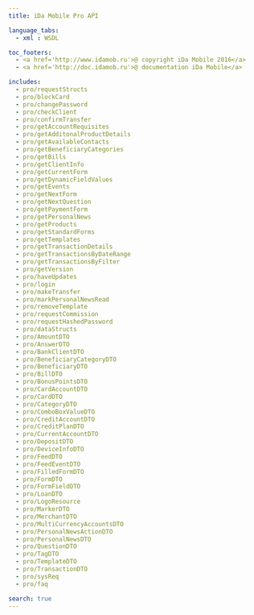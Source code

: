 ```yaml
---
title: iDa Mobile Pro API

language_tabs:
  - xml : WSDL

toc_footers:
  - <a href='http://www.idamob.ru'>@ copyright iDa Mobile 2016</a>
  - <a href='http://doc.idamob.ru'>@ documentation iDa Mobile</a>

includes:
  - pro/requestStructs
  - pro/blockCard
  - pro/changePassword
  - pro/checkClient
  - pro/confirmTransfer
  - pro/getAccountRequisites
  - pro/getAdditonalProductDetails
  - pro/getAvailableContacts
  - pro/getBeneficiaryCategories
  - pro/getBills
  - pro/getClientInfo
  - pro/getCurrentForm
  - pro/getDynamicFieldValues
  - pro/getEvents
  - pro/getNextForm
  - pro/getNextQuestion
  - pro/getPaymentForm
  - pro/getPersonalNews
  - pro/getProducts
  - pro/getStandardForms
  - pro/getTemplates
  - pro/getTransactionDetails
  - pro/getTransactionsByDateRange
  - pro/getTransactionsByFilter
  - pro/getVersion
  - pro/haveUpdates
  - pro/login
  - pro/makeTransfer
  - pro/markPersonalNewsRead
  - pro/removeTemplate
  - pro/requestCommission
  - pro/requestHashedPassword
  - pro/dataStructs
  - pro/AmountDTO
  - pro/AnswerDTO
  - pro/BankClientDTO
  - pro/BeneficiaryCategoryDTO
  - pro/BeneficiaryDTO
  - pro/BillDTO
  - pro/BonusPointsDTO
  - pro/CardAccountDTO
  - pro/CardDTO
  - pro/CategoryDTO
  - pro/ComboBoxValueDTO
  - pro/CreditAccountDTO
  - pro/CreditPlanDTO
  - pro/CurrentAccountDTO
  - pro/DepositDTO
  - pro/DeviceInfoDTO
  - pro/FeedDTO
  - pro/FeedEventDTO
  - pro/FilledFormDTO
  - pro/FormDTO
  - pro/FormFieldDTO
  - pro/LoanDTO
  - pro/LogoResource
  - pro/MarkerDTO
  - pro/MerchantDTO
  - pro/MultiCurrencyAccountsDTO
  - pro/PersonalNewsActionDTO
  - pro/PersonalNewsDTO
  - pro/QuestionDTO
  - pro/TagDTO
  - pro/TemplateDTO
  - pro/TransactionDTO
  - pro/sysReq
  - pro/faq

search: true
---
```


